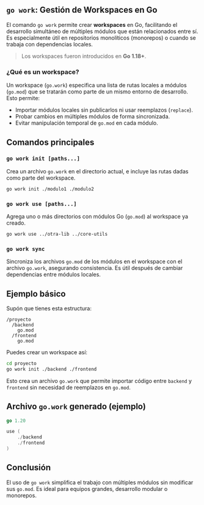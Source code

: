 ## `go work`: Gestión de Workspaces en Go

El comando `go work` permite crear **workspaces** en Go, facilitando el desarrollo simultáneo de múltiples módulos que están relacionados entre sí. Es especialmente útil en repositorios monolíticos (monorepos) o cuando se trabaja con dependencias locales.

> Los workspaces fueron introducidos en **Go 1.18+**.


### ¿Qué es un workspace?

Un workspace (`go.work`) especifica una lista de rutas locales a módulos (`go.mod`) que se tratarán como parte de un mismo entorno de desarrollo. Esto permite:

* Importar módulos locales sin publicarlos ni usar reemplazos (`replace`).
* Probar cambios en múltiples módulos de forma sincronizada.
* Evitar manipulación temporal de `go.mod` en cada módulo.


## Comandos principales

### `go work init [paths...]`

Crea un archivo `go.work` en el directorio actual, e incluye las rutas dadas como parte del workspace.

```bash
go work init ./modulo1 ./modulo2
```

### `go work use [paths...]`

Agrega uno o más directorios con módulos Go (`go.mod`) al workspace ya creado.

```bash
go work use ../otra-lib ../core-utils
```

### `go work sync`

Sincroniza los archivos `go.mod` de los módulos en el workspace con el archivo `go.work`, asegurando consistencia. Es útil después de cambiar dependencias entre módulos locales.


## Ejemplo básico

Supón que tienes esta estructura:

```
/proyecto
  /backend
    go.mod
  /frontend
    go.mod
```

Puedes crear un workspace así:

```bash
cd proyecto
go work init ./backend ./frontend
```

Esto crea un archivo `go.work` que permite importar código entre `backend` y `frontend` sin necesidad de reemplazos en `go.mod`.


## Archivo `go.work` generado (ejemplo)

```go
go 1.20

use (
    ./backend
    ./frontend
)
```


## Conclusión

El uso de `go work` simplifica el trabajo con múltiples módulos sin modificar sus `go.mod`. Es ideal para equipos grandes, desarrollo modular o monorepos.

